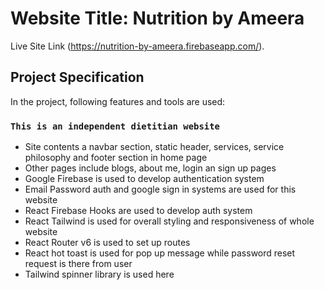 # Website Title: Nutrition by Ameera

Live Site Link (https://nutrition-by-ameera.firebaseapp.com/).

## Project Specification

In the project, following features and tools are used:

### `This is an independent dietitian website`

* Site contents a navbar section, static header, services, service philosophy and footer section in home page
* Other pages include blogs, about me, login an sign up pages
* Google Firebase is used to develop authentication system
* Email Password auth and google sign in systems are used for this website
* React Firebase Hooks are used to develop auth system
* React Tailwind is used for overall styling and responsiveness of whole website
* React Router v6 is used to set up routes
* React hot toast is used for pop up message while password reset request is there from user
* Tailwind spinner library is used here
